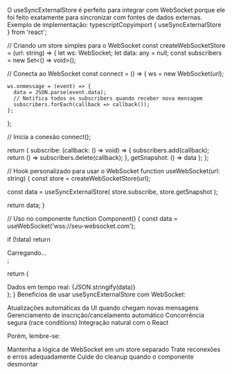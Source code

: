 O useSyncExternalStore é perfeito para integrar com WebSocket porque ele foi feito exatamente para sincronizar com fontes de dados externas.
Exemplo de implementação:
typescriptCopyimport { useSyncExternalStore } from 'react';

// Criando um store simples para o WebSocket
const createWebSocketStore = (url: string) => {
  let ws: WebSocket;
  let data: any = null;
  const subscribers = new Set<() => void>();

  // Conecta ao WebSocket
  const connect = () => {
    ws = new WebSocket(url);
    
    ws.onmessage = (event) => {
      data = JSON.parse(event.data);
      // Notifica todos os subscribers quando receber nova mensagem
      subscribers.forEach(callback => callback());
    };
  };

  // Inicia a conexão
  connect();

  return {
    subscribe: (callback: () => void) => {
      subscribers.add(callback);
      return () => subscribers.delete(callback);
    },
    getSnapshot: () => data
  };
};

// Hook personalizado para usar o WebSocket
function useWebSocket(url: string) {
  const store = createWebSocketStore(url);
  
  const data = useSyncExternalStore(
    store.subscribe,
    store.getSnapshot
  );

  return data;
}

// Uso no componente
function Component() {
  const data = useWebSocket('wss://seu-websocket.com');

  if (!data) return <div>Carregando...</div>;

  return (
    <div>
      Dados em tempo real: {JSON.stringify(data)}
    </div>
  );
}
Benefícios de usar useSyncExternalStore com WebSocket:

Atualizações automáticas da UI quando chegam novas mensagens
Gerenciamento de inscrição/cancelamento automático
Concorrência segura (race conditions)
Integração natural com o React

Porém, lembre-se:

Mantenha a lógica de WebSocket em um store separado
Trate reconexões e erros adequadamente
Cuide do cleanup quando o componente desmontar